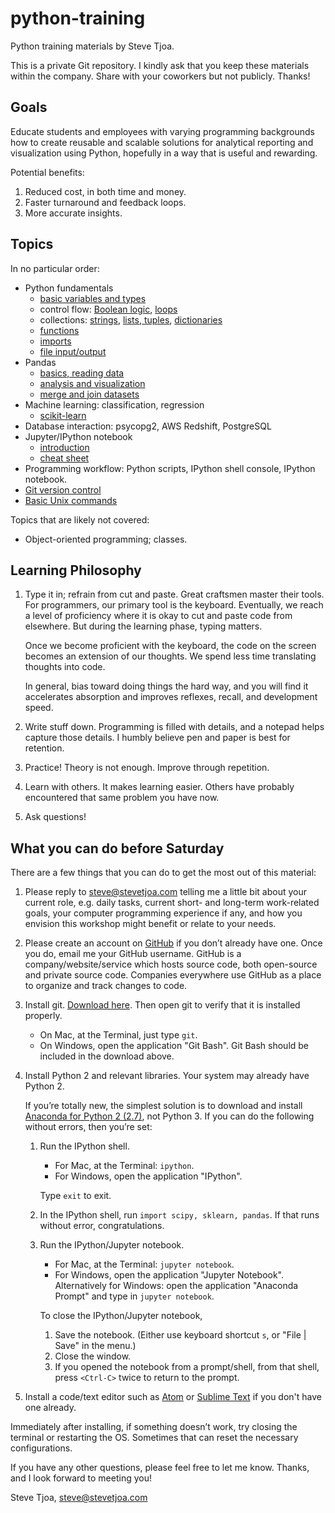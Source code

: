 # python-training

Python training materials by Steve Tjoa.

This is a private Git repository. I kindly ask that you keep these materials within the company. Share with your coworkers but not publicly. Thanks!

## Goals

Educate students and employees with varying programming backgrounds how to create reusable and scalable solutions for analytical reporting and visualization using Python, hopefully in a way that is useful and rewarding.

Potential benefits:

1.  Reduced cost, in both time and money.
2.  Faster turnaround and feedback loops.
3.  More accurate insights.

## Topics

In no particular order:

-   Python fundamentals
    -   [basic variables and types](variables.md)
    -   control flow: [Boolean logic](logic.md), [loops](loops.md)
    -   collections: [strings](strings.md), [lists, tuples](lists_tuples.md), [dictionaries](dictionaries.md)
    -   [functions](functions.md)
    -   [imports](import.md)
    -   [file input/output](file_io.md)
-   Pandas
    -   [basics, reading data](pandas_basics.ipynb)
    -   [analysis and visualization](pandas_analysis.ipynb)
    -   [merge and join datasets](pandas_join.ipynb)
-   Machine learning: classification, regression
    -   [scikit-learn](sklearn.ipynb)
-   Database interaction: psycopg2, AWS Redshift, PostgreSQL
-   Jupyter/IPython notebook
    -   [introduction](ipython.ipynb)
    -   [cheat sheet](notebook_cheat_sheet.md)
-   Programming workflow: Python scripts, IPython shell console, IPython notebook.
-   [Git version control](git.md)
-   [Basic Unix commands](unix.md)

Topics that are likely not covered:

-   Object-oriented programming; classes.

## Learning Philosophy

1.  Type it in; refrain from cut and paste. Great craftsmen master their tools. For programmers, our primary tool is the keyboard. Eventually, we reach a level of proficiency where it is okay to cut and paste code from elsewhere. But during the learning phase, typing matters.

    Once we become proficient with the keyboard, the code on the screen becomes an extension of our thoughts. We spend less time translating thoughts into code.

    In general, bias toward doing things the hard way, and you will find it accelerates absorption and improves reflexes, recall, and development speed.

2.  Write stuff down. Programming is filled with details, and a notepad helps capture those details. I humbly believe pen and paper is best for retention.

3.  Practice! Theory is not enough. Improve through repetition.

4.  Learn with others. It makes learning easier. Others have probably encountered that same problem you have now.

5.  Ask questions!

## What you can do before Saturday

There are a few things that you can do to get the most out of this material:

1.  Please reply to steve@stevetjoa.com telling me a little bit about your current role, e.g. daily tasks, current short- and long-term work-related goals, your computer programming experience if any, and how you envision this workshop might benefit or relate to your needs.
2.  Please create an account on [GitHub](https://github.com) if you don’t already have one. Once you do, email me your GitHub username. GitHub is a company/website/service which hosts source code, both open-source and private source code. Companies everywhere use GitHub as a place to organize and track changes to code.
3.  Install git. [Download here](https://git-scm.com/). Then open git to verify that it is installed properly.
    -   On Mac, at the Terminal, just type `git`.
    -   On Windows, open the application "Git Bash". Git Bash should be included in the download above.
4.  Install Python 2 and relevant libraries. Your system may already have Python 2.

    If you’re totally new, the simplest solution is to download and install [Anaconda for Python 2 (2.7)](https://www.continuum.io/downloads), not Python 3. If you can do the following without errors, then you’re set:

    1.  Run the IPython shell. 
        -   For Mac, at the Terminal: `ipython`. 
        -   For Windows, open the application "IPython".

        Type `exit` to exit.
    2.  In the IPython shell, run `import scipy, sklearn, pandas`. If that runs without error, congratulations.
    3.  Run the IPython/Jupyter notebook. 
        -   For Mac, at the Terminal: `jupyter notebook`.
        -   For Windows, open the application "Jupyter Notebook". Alternatively for Windows: open the application "Anaconda Prompt" and type in `jupyter notebook`.
        
        To close the IPython/Jupyter notebook,

        1.  Save the notebook. (Either use keyboard shortcut `s`, or "File | Save" in the menu.)
        2.  Close the window.
        3.  If you opened the notebook from a prompt/shell, from that shell, press `<Ctrl-C>` twice to return to the prompt.

5.  Install a code/text editor such as [Atom](https://atom.io/) or [Sublime Text](https://www.sublimetext.com/) if you don't have one already.

Immediately after installing, if something doesn’t work, try closing the terminal or restarting the OS. Sometimes that can reset the necessary configurations.

If you have any other questions, please feel free to let me know. Thanks, and I look forward to meeting you!

Steve Tjoa, steve@stevetjoa.com
